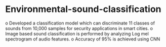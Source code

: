 # Environmental-sound-classification

o	Developed a classification model which can discriminate 11 classes of sounds from 10,000 samples for security applications in smart cities.
o	Image based sound classification is performed by analyzing Log mel spectrogram of audio features. 
o	Accuracy of 95% is achieved using CNN


